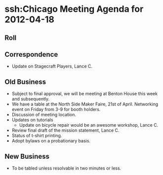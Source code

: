 # ssh:Chicago Meeting Agenda for 2012-04-18 #

## Roll ##

## Correspondence ##
 * Update on Stagecraft Players, Lance C.

## Old Business ##
 * Subject to final approval, we will be meeting at Benton House this week and subsequently.
 * We have a table at the North Side Maker Faire, 21st of April. Networking event on Friday from 3-9 for booth holders.
 * Discussion of meeting location.
 * Updates on tutorials
   - Update on bicycle repair would be an awesome workshop, Lance C.
 * Review final draft of the mission statement, Lance C.
 * Status of t-shirt printing.
 * Adopt bylaws on a probationary basis.

## New Business ##
 * To be tabled unless resolvable in two minutes or less.

